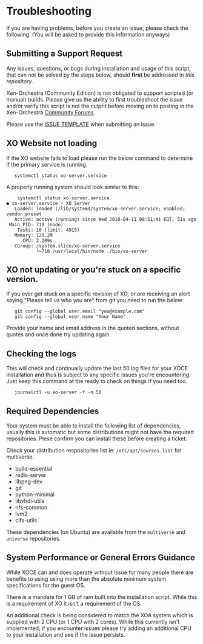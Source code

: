 # Troubleshooting

If you are having problems, before you create an issue, please check the following. (You will be asked to provide this information anyways)

## Submitting a Support Request

Any issues, questions, or bugs during installation and usage of this script, that can not be solved by the steps below, should **first** be addressed in *this repository.* 

Xen-Orchestra (Community Edition) is not obligated to support scripted (or manual) builds. Please give us the ability to first troubleshoot the issue and/or verify this script is not the culprit before moving on to posting in the Xen-Orchestra [Community Forums](https://xen-orchestra.com/forum/).

Please use the [ISSUE TEMPLATE](https://github.com/FoxieHazmat/xenorchestra_installer/blob/master/ISSUE_TEMPLATE.md) when submitting an issue.

## XO Website not loading

If the XO website fails to load please run the below command to determine if the primary service is running. 

       systemctl status xo-server.service
       
 A properly running system should look similar to this:
  
       	systemctl status xo-server.service
	● xo-server.service - XO Server
	   Loaded: loaded (/lib/systemd/system/xo-server.service; enabled; vendor preset
	   Active: active (running) since Wed 2018-04-11 08:51:41 EDT; 51s ago
	 Main PID: 710 (node)
		Tasks: 10 (limit: 4915)
	   Memory: 120.2M
		  CPU: 2.209s
	   CGroup: /system.slice/xo-server.service
			   └─710 /usr/local/bin/node ./bin/xo-server
       
## XO not updating or you're stuck on a specific version.     
       
If you ever get stuck on a specific revision of XO, or are receiving an alert saying "Please tell us who you are" from git you need to run the below:

       git config --global user.email "you@example.com"
       git config --global user.name "Your Name"
      
Provide your name and email address in the quoted sections, without quotes and once done try updating again. 

## Checking the logs

This will check and continually update the last 50 log files for your XOCE installation and thus is subject to any specific issues you're encountering. Just keep this command at the ready to check on things if you need too. 

       journalctl -u xo-server -f -n 50

## Required Dependencies 

Your system must be able to install the following list of dependencies, usually this is automatic but some distributions might not have the required repositories. Plese confirm you can install these before creating a ticket. 

Check your distribution respositories list ie: ```/etc/apt/sources.list``` for multiverse. 

* build-essential 
* redis-server 
* libpng-dev 
* git 
* python-minimal 
* libvhdi-utils 
* nfs-common
* lvm2
* cifs-utils

These dependencies (on Ubuntu) are available from the ```multiverse``` and ```universe``` repositories. 

## System Performance or General Errors Guidance

While XOCE can and does operate without issue for many people there are benefits to using using more than the absolute minimum system specifications for the guest OS. 

There is a mandate for 1 GB of ram built into the installation script. While this is a requirement of XO it isn't a requirement of the OS. 

An additional check is being considered to match the XOA system which is supplied with 2 CPU (or 1 CPU with 2 cores). While this currently isn't implemented; if you encounter issues please try adding an additional CPU to your installation and see if the issue persists. 
